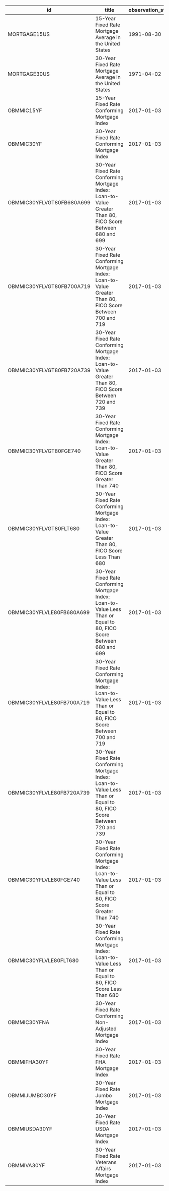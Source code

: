 | id                        | title                                                                                                                | observation_start   | observation_end   |
|---------------------------|----------------------------------------------------------------------------------------------------------------------|---------------------|-------------------|
| MORTGAGE15US              | 15-Year Fixed Rate Mortgage Average in the United States                                                             | 1991-08-30          | 2022-12-15        |
| MORTGAGE30US              | 30-Year Fixed Rate Mortgage Average in the United States                                                             | 1971-04-02          | 2022-12-15        |
| OBMMIC15YF                | 15-Year Fixed Rate Conforming Mortgage Index                                                                         | 2017-01-03          | 2022-12-15        |
| OBMMIC30YF                | 30-Year Fixed Rate Conforming Mortgage Index                                                                         | 2017-01-03          | 2022-12-15        |
| OBMMIC30YFLVGT80FB680A699 | 30-Year Fixed Rate Conforming Mortgage Index: Loan-to-Value Greater Than 80, FICO Score Between 680 and 699          | 2017-01-03          | 2022-12-15        |
| OBMMIC30YFLVGT80FB700A719 | 30-Year Fixed Rate Conforming Mortgage Index: Loan-to-Value Greater Than 80, FICO Score Between 700 and 719          | 2017-01-03          | 2022-12-15        |
| OBMMIC30YFLVGT80FB720A739 | 30-Year Fixed Rate Conforming Mortgage Index: Loan-to-Value Greater Than 80, FICO Score Between 720 and 739          | 2017-01-03          | 2022-12-15        |
| OBMMIC30YFLVGT80FGE740    | 30-Year Fixed Rate Conforming Mortgage Index: Loan-to-Value Greater Than 80, FICO Score Greater Than 740             | 2017-01-03          | 2022-12-15        |
| OBMMIC30YFLVGT80FLT680    | 30-Year Fixed Rate Conforming Mortgage Index: Loan-to-Value Greater Than 80, FICO Score Less Than 680                | 2017-01-03          | 2022-12-15        |
| OBMMIC30YFLVLE80FB680A699 | 30-Year Fixed Rate Conforming Mortgage Index: Loan-to-Value Less Than or Equal to 80, FICO Score Between 680 and 699 | 2017-01-03          | 2022-12-15        |
| OBMMIC30YFLVLE80FB700A719 | 30-Year Fixed Rate Conforming Mortgage Index: Loan-to-Value Less Than or Equal to 80, FICO Score Between 700 and 719 | 2017-01-03          | 2022-12-15        |
| OBMMIC30YFLVLE80FB720A739 | 30-Year Fixed Rate Conforming Mortgage Index: Loan-to-Value Less Than or Equal to 80, FICO Score Between 720 and 739 | 2017-01-03          | 2022-12-15        |
| OBMMIC30YFLVLE80FGE740    | 30-Year Fixed Rate Conforming Mortgage Index: Loan-to-Value Less Than or Equal to 80, FICO Score Greater Than 740    | 2017-01-03          | 2022-12-15        |
| OBMMIC30YFLVLE80FLT680    | 30-Year Fixed Rate Conforming Mortgage Index: Loan-to-Value Less Than or Equal to 80, FICO Score Less Than 680       | 2017-01-03          | 2022-12-15        |
| OBMMIC30YFNA              | 30-Year Fixed Rate Conforming Non-Adjusted Mortgage Index                                                            | 2017-01-03          | 2022-12-15        |
| OBMMIFHA30YF              | 30-Year Fixed Rate FHA Mortgage Index                                                                                | 2017-01-03          | 2022-12-15        |
| OBMMIJUMBO30YF            | 30-Year Fixed Rate Jumbo Mortgage Index                                                                              | 2017-01-03          | 2022-12-15        |
| OBMMIUSDA30YF             | 30-Year Fixed Rate USDA Mortgage Index                                                                               | 2017-01-03          | 2022-12-15        |
| OBMMIVA30YF               | 30-Year Fixed Rate Veterans Affairs Mortgage Index                                                                   | 2017-01-03          | 2022-12-15        |